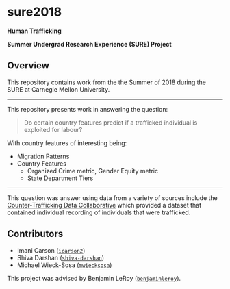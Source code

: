 # sure2018

**Human Trafficking**

**Summer Undergrad Research Experience (SURE) Project**

## Overview

This repository contains work from the the Summer of 2018 during the SURE at Carnegie Mellon University. 

***

This repository presents work in answering the question:

> Do certain country features predict if a trafficked individual is exploited for labour?

With country features of interesting being: 
+ Migration Patterns
+ Country Features
    + Organized Crime metric, Gender Equity metric 
    + State Department Tiers 

***

This question was answer using data from a variety of sources include the [Counter-Trafficking Data Collaborative](https://www.ctdatacollaborative.org/download-global-dataset) which provided a dataset that contained individual recording of individuals that were trafficked.

## Contributors

- Imani Carson   ([`icarson2`](https://github.com/icarson2))
- Shiva Darshan ([`shiva-darshan`](https://github.com/shiva-darshan))
- Michael Wieck-Sosa ([`mwiecksosa`](https://github.com/mwiecksosa))

This project was advised by Benjamin LeRoy ([`benjaminleroy`](https://github.com/benjaminleroy)).
